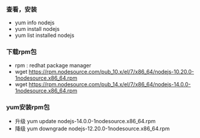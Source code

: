 ### 查看，安装
* yum info nodejs
* yum install nodejs
* yum list installed nodejs

### 下载rpm包
* rpm : redhat package manager
* wget  https://rpm.nodesource.com/pub_10.x/el/7/x86_64/nodejs-10.20.0-1nodesource.x86_64.rpm 
* wget  https://rpm.nodesource.com/pub_14.x/el/7/x86_64/nodejs-14.0.0-1nodesource.x86_64.rpm

 
### yum安装rpm包
* 升级  yum update nodejs-14.0.0-1nodesource.x86_64.rpm
* 降级  yum downgrade nodejs-12.20.0-1nodesource.x86_64.rpm		